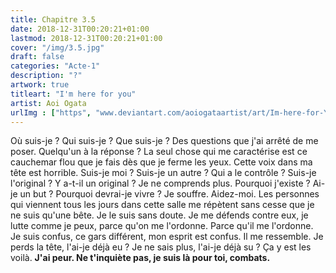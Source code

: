 ```yaml
---
title: Chapitre 3.5
date: 2018-12-31T00:20:21+01:00
lastmod: 2018-12-31T00:20:21+01:00
cover: "/img/3.5.jpg"
draft: false
categories: "Acte-1"
description: "?"
artwork: true
titleart: "I'm here for you"
artist: Aoi Ogata
urlImg : ["https", "www.deviantart.com/aoiogataartist/art/Im-here-for-YOU-621885124"]
---
```

Où suis-je ? Qui suis-je ? Que suis-je ? Des questions que j'ai arrêté de me poser. Quelqu'un à la réponse ? La seul chose qui me caractérise est ce cauchemar flou que je fais dès que je ferme les yeux. Cette voix dans ma tête est horrible. Suis-je moi ? Suis-je un autre ? Qui a le contrôle ? Suis-je l'original ? Y a-t-il un original ? Je ne comprends plus. Pourquoi j'existe ? Ai-je un but ? Pourquoi devrai-je vivre ? Je souffre. Aidez-moi. Les personnes qui viennent tous les jours dans cette salle me répètent sans cesse que je ne suis qu'une bête. Je le suis sans doute. Je me défends contre eux, je lutte comme je peux, parce qu'on me l'ordonne. Parce qu'il me l'ordonne. Je suis confus, ce gars différent, mon esprit est confus. Il me ressemble. Je perds la tête, l'ai-je déjà eu ? Je ne sais plus, l'ai-je déjà su ? Ça y est les voilà. __J'ai peur. Ne t'inquiète pas, je suis là pour toi, combats.__

